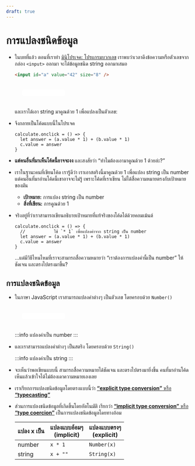 ```yaml
---
draft: true
---
```


# การแปลงชนิดข้อมูล

<script setup>
  import { reactive, ref } from 'vue'
  import JsConsole from './components/JsConsole.vue'
  import CodeTemplate from './components/CodeTemplate.vue'

  const a = ref('42')
</script>

- ในบทที่แล้ว ตอนที่เราทำ [มินิโปรเจค: โปรแกรมบวกเลข](./adder.md#%E0%B9%82%E0%B8%9B%E0%B8%A3%E0%B9%81%E0%B8%81%E0%B8%A3%E0%B8%A1%E0%B8%9A%E0%B8%A7%E0%B8%81%E0%B9%80%E0%B8%A5%E0%B8%82)
  เราพบว่าเวลาดึงข้อความหรือตัวเลขจากกล่อง `<input>` ออกมา
  จะได้ข้อมูลชนิด string ออกมาเสมอ

  ```html
  <input id="a" value="42" size="8" />
  ```

  <div class="rounded-with-shadow" style="padding: 20px;">
    <input class="n-input-text" id="a" v-model="a" size="8" />
  </div>

  <JsConsole input="a.value" :output="{value: a}" />

  และเราได้เอา string มาคูณด้วย 1 เพื่อแปลงเป็นตัวเลข:

  <JsConsole input="a.value * 1" :output="{value: a * 1}" />

- จึงกลายเป็นโค้ดแบบนี้ในโปรเจค

  ```js{2}
  calculate.onclick = () => {
    let answer = (a.value * 1) + (b.value * 1)
    c.value = answer
  }
  ```

- **แต่คนอื่นที่มาเห็นโค้ดนี้อาจจะงง** และสงสัยว่า
  “ทำไมต้องเอามาคูณด้วย 1 ด้วยล่ะ?”

- เราในฐานะคนที่เขียนโค้ด เรารู้ดีว่า เราเอาสตริงนี้มาคูณด้วย 1 เพื่อแปลง string เป็น number
  แต่คนอื่นที่มาอ่านโค้ดนี้เขาอาจจะไม่รู้
  เพราะโค้ดที่เราเขียน ไม่ได้สื่อความหมายตรงกับเป้าหมายของมัน

  - **เป้าหมาย:** การแปลง string เป็น number
  - **สิ่งที่เขียน:** การคูณด้วย 1

- จริงอยู่ที่ว่าเราสามารถเขียนอธิบายเป้าหมายที่แท้จริงของโค้ดได้ด้วยคอมเม้นต์

  ```js{2}
  calculate.onclick = () => {
    //           ใช้ `* 1` เพื่อแปลงค่าจาก string เป็น number
    let answer = (a.value * 1) + (b.value * 1)
    c.value = answer
  }
  ```

  …แต่มีวิธีไหนไหมที่เราจะสามารถสื่อความหมายว่า
  “เราต้องการแปลงค่านี้เป็น number”
  ให้ชัดเจน และตรงไปตรงมาขึ้น?

## การแปลงชนิดข้อมูล

- ในภาษา JavaScript เราสามารถแปลงค่าต่างๆ เป็นตัวเลข โดยครอบด้วย `Number()`

  <div class="rounded-with-shadow" style="padding: 20px;">
    <input class="n-input-text" id="a" v-model="a" size="8" />
  </div>

  <JsConsole input="Number(a.value)" :output="{value: Number(a)}" />

  :::info แปลงค่าเป็น number
  <CodeTemplate template="Number( :: [placeholder] expression :: )" />
  :::

- และเราสามารถแปลงค่าต่างๆ เป็นสตริง โดยครอบด้วย `String()`

  <JsConsole input="String(1)" :output="{value: '1'}" />

  :::info แปลงค่าเป็น string
  <CodeTemplate template="String( :: [placeholder] expression :: )" />
  :::

- จะเห็นว่าพอเขียนแบบนี้ สามารถสื่อความหมายได้ชัดเจน และตรงไปตรงมายิ่งขึ้น
  คนที่มาอ่านโค้ด เห็นแล้วเข้าใจได้ไม่ต้องเดาความหมายเองเลย

- เราเรียกการแปลงชนิดข้อมูลโดยตรงแบบนี้ว่า [**“explicit type conversion”** หรือ **“typecasting”**](https://developer.mozilla.org/en-US/docs/Glossary/Type_Conversion)

- ส่วนการแปลงชนิดข้อมูลที่เกิดขึ้นโดยอัตโนมัติ เรียกว่า [**“implicit type conversion”** หรือ **“type coercion”**](https://developer.mozilla.org/en-US/docs/Glossary/Type_coercion) เป็นการแปลงชนิดข้อมูลโดยทางอ้อม

  | แปลง x เป็น | แปลงแบบอ้อมๆ<br>(implicit) | แปลงแบบตรงๆ<br>(explicit) |
  | ----------- | -------------------------- | ------------------------- |
  | number      | `x * 1`                    | `Number(x)`               |
  | string      | `x + ""`                   | `String(x)`               |

<style scoped>
  .n-input-text {
    border: 1px solid var(--vp-c-border);
    padding: 0 0.25em;
    border-radius: 4px;
    font: inherit;
    box-shadow: inset 0 1px 3px var(--vp-c-divider);
  }
</style>
